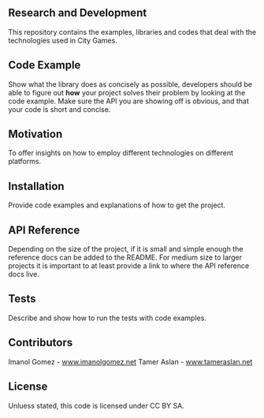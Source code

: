 ## Research and Development

This repository contains the examples, libraries and codes that deal with the technologies used in City Games. 

## Code Example

Show what the library does as concisely as possible, developers should be able to figure out **how** your project solves their problem by looking at the code example. Make sure the API you are showing off is obvious, and that your code is short and concise.

## Motivation

To offer insights on how to employ different technologies on different platforms.

## Installation

Provide code examples and explanations of how to get the project.

## API Reference

Depending on the size of the project, if it is small and simple enough the reference docs can be added to the README. For medium size to larger projects it is important to at least provide a link to where the API reference docs live.

## Tests

Describe and show how to run the tests with code examples.

## Contributors

Imanol Gomez - www.imanolgomez.net
Tamer Aslan - www.tameraslan.net

## License

Unluess stated, this code is licensed under CC BY SA.
